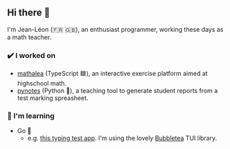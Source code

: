 ## Hi there 👋

I'm Jean-Léon (🇫🇷 🇬🇧), an enthusiast programmer, working these days as a math teacher.

### ✔️ I worked on
- [mathalea](https://github.com/mathalea/mathalea) (TypeScript 🟦), an interactive exercise platform aimed at highschool math.
- [pynotes](https://github.com/JeanLeonHenry/pynotes) (Python 🐍), a teaching tool to generate student reports from a test marking spreasheet.

### 🌱 I'm learning
- Go 🐹
    - e.g. [this typing test app](https://github.com/JeanLeonHenry/typingTest). I'm using the lovely [Bubbletea](https://github.com/charmbracelet/bubbletea/) TUI library.

<!--
**JeanLeonHenry/JeanLeonHenry** is a ✨ _special_ ✨ repository because its `README.md` (this file) appears on your GitHub profile.

Here are some ideas to get you started:

- 🔭 I’m currently working on ...
- 🌱 I’m currently learning ...
- 👯 I’m looking to collaborate on ...
- 🤔 I’m looking for help with ...
- 💬 Ask me about ...
- 📫 How to reach me: ...
- 😄 Pronouns: ...
- ⚡ Fun fact: ...
-->
